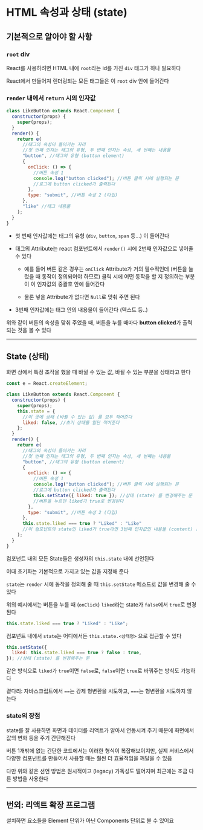 # HTML 속성과 상태 (state)

## 기본적으로 알아야 할 사항

### `root` div

React를 사용하려면 HTML 내에 `root`라는 id를 가진 `div` 태그가 하나 필요하다

React에서 만들어져 렌더링되는 모든 태그들은 이 `root` div 안에 들어간다

### `render` 내에서 `return` 시의 인자값

```jsx
class LikeButton extends React.Component {
  constructor(props) {
    super(props);
  }
  render() {
    return e(
      //태그의 속성이 들어가는 자리
      //첫 번째 인자는 태그의 유형, 두 번째 인자는 속성, 세 번째는 내용물
      "button", //태그의 유형 (button element)
      {
        onClick: () => {
          //버튼 속성 1
          console.log("button clicked"); //버튼 클릭 시에 실행되는 문
          //로그에 button clicked가 출력된다
        },
        type: "submit", //버튼 속성 2 (타입)
      },
      "like" //태그 내용물
    );
  }
}
```

- 첫 번째 인자값에는 태그의 유형 (`div`, `button`, `span` 등...) 이 들어간다

- 태그의 Attribute는 react 컴포넌트에서 `render()` 시에 2번째 인자값으로 넣어줄 수 있다

  - 예를 들어 버튼 같은 경우는 `onClick` Attribute가 거의 필수적인데 (버튼을 눌렀을 때 동작이 정의되어야 하므로) 클릭 시에 어떤 동작을 할 지 정의하는 부분이 이 인자값의 중괄호 안에 들어간다

  - 물론 넣을 Attribute가 없다면 `Null`로 맞춰 주면 된다

- 3번째 인자값에는 태그 안의 내용물이 들어간다 (텍스트 등..)

위와 같이 버튼의 속성을 맞춰 주었을 때, 버튼을 누를 때마다 **button clicked**가 출력되는 것을 볼 수 있다

---

## State (상태)

화면 상에서 특정 조작을 했을 때 바뀔 수 있는 값, 바뀔 수 있는 부분을 상태라고 한다

```jsx
const e = React.createElement;

class LikeButton extends React.Component {
  constructor(props) {
    super(props);
    this.state = {
      //이 곳에 상태 (바뀔 수 있는 값) 를 모두 적어준다
      liked: false, //초기 상태를 일단 적어준다
    };
  }
  render() {
    return e(
      //태그의 속성이 들어가는 자리
      //첫 번째 인자는 태그의 유형, 두 번째 인자는 속성, 세 번째는 내용물
      "button", //태그의 유형 (button element)
      {
        onClick: () => {
          //버튼 속성 1
          console.log("button clicked"); //버튼 클릭 시에 실행되는 문
          //로그에 button clicked가 출력된다
          this.setState({ liked: true }); //상태 (state) 를 변경해주는 문
          //버튼을 누르면 liked가 true로 변경된다
        },
        type: "submit", //버튼 속성 2 (타입)
      },
      this.state.liked === true ? "Liked" : "Like"
      //이 컴포넌트의 state인 liked가 true라면 3번째 인자값인 내용물 (content) 은 "Liked", 그 외에는 "Like"
    );
  }
}
```

컴포넌트 내의 모든 State들은 생성자의 `this.state` 내에 선언된다

이때 초기화는 기본적으로 가지고 있는 값을 지정해 준다

`state`는 `render` 시에 동작을 정의해 줄 때 `this.setState` 메소드로 값을 변경해 줄 수 있다

위의 예시에서는 버튼을 누를 때 (`onClick`) `liked`라는 state가 `false`에서 `true`로 변경된다

```jsx
this.state.liked === true ? "Liked" : "Like";
```

컴포넌트 내에서 `state`는 어디에서든 `this.state.<상태명>` 으로 접근할 수 있다

```jsx
this.setState({
  liked: this.state.liked === true ? false : true,
}); //상태 (state) 를 변경해주는 문
```

같은 방식으로 `liked`가 `true`이면 `false`로, `false`이면 `true`로 바꿔주는 방식도 가능하다

곁다리: 자바스크립트에서 `==`는 강제 형변환을 시도하고, `===`는 형변환을 시도하지 않는다

### state의 장점

state를 잘 사용하면 화면과 데이터를 리액트가 알아서 연동시켜 주기 때문에 화면에서 값의 변화 등을 주기 간단해진다

버튼 1개밖에 없는 간단한 코드에서는 이러한 형식이 복잡해보이지만, 실제 서비스에서 다양한 컴포넌트를 만들어서 사용할 때는 훨씬 더 효율적임을 깨달을 수 있음

다만 위와 같은 선언 방법은 원시적이고 (legacy) 가독성도 떨어지며 최근에는 조금 다른 방법을 사용한다

---

## 번외: 리액트 확장 프로그램

설치하면 요소들을 Element 단위가 아닌 Components 단위로 볼 수 있어요
